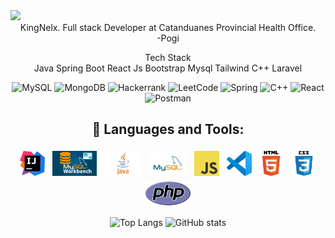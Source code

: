 <!-- ![310927962_615420410254582_7282237423476965990_n](https://user-images.githubusercontent.com/88817315/196302942-2c4da306-67f9-4937-bfd6-305b8058d834.jpg) -->

<img src="https://user-images.githubusercontent.com/88817315/196302942-2c4da306-67f9-4937-bfd6-305b8058d834.jpg" height="500" > 

 <div align="center">
KingNelx. Full stack Developer at Catanduanes Provincial Health Office. <br>
-Pogi


Tech Stack <br>
 Java Spring Boot
 React Js
 Bootstrap
 Mysql
 Tailwind
 C++
 Laravel

 ![MySQL](https://img.shields.io/badge/mysql-%2300f.svg?style=for-the-badge&logo=mysql&logoColor=white)
 ![MongoDB](https://img.shields.io/badge/MongoDB-%234ea94b.svg?style=for-the-badge&logo=mongodb&logoColor=white)
 ![Hackerrank](https://img.shields.io/badge/-Hackerrank-2EC866?style=for-the-badge&logo=HackerRank&logoColor=white)
 ![LeetCode](https://img.shields.io/badge/LeetCode-000000?style=for-the-badge&logo=LeetCode&logoColor=#d16c06)
 ![Spring](https://img.shields.io/badge/spring-%236DB33F.svg?style=for-the-badge&logo=spring&logoColor=white)
 ![C++](https://img.shields.io/badge/c++-%2300599C.svg?style=for-the-badge&logo=c%2B%2B&logoColor=white)
 ![React](https://img.shields.io/badge/react-%2320232a.svg?style=for-the-badge&logo=react&logoColor=%2361DAFB)
 ![Postman](https://img.shields.io/badge/Postman-FF6C37?style=for-the-badge&logo=postman&logoColor=white)
## 🧰 Languages and Tools:

<img src="intelliJ.png" alt="intellij" height="40" style="vertical-align:top; margin:4px">
        <img src="mysql.jpg" alt="mysql" height="40" style="vertical-align:top; margin:4px">
<img src="java.jpg" alt="Java" height="40" style="vertical-align:top; margin:4px">
<img src="mysql.png" alt="Mysql" height="40" style="vertical-align:top; margin:4px">
<img src="https://raw.githubusercontent.com/github/explore/80688e429a7d4ef2fca1e82350fe8e3517d3494d/topics/javascript/javascript.png" alt="Javascript" height="40" style="vertical-align:top; margin:4px">
<img src="https://raw.githubusercontent.com/github/explore/80688e429a7d4ef2fca1e82350fe8e3517d3494d/topics/visual-studio-code/visual-studio-code.png" alt="VS Code" height="40" style="vertical-align:top; margin:4px">
<img src="https://raw.githubusercontent.com/github/explore/80688e429a7d4ef2fca1e82350fe8e3517d3494d/topics/html/html.png" alt="html" height="40" style="vertical-align:top; margin:4px">
<img src="https://raw.githubusercontent.com/github/explore/80688e429a7d4ef2fca1e82350fe8e3517d3494d/topics/css/css.png" alt="css" height="40" style="vertical-align:top; margin:4px">
<img src="PHP-logo.svg.png" alt="PHP" height="40" style="vertical-align:top; margin:4px">




![Top Langs](https://github-readme-stats.vercel.app/api/top-langs/?username=KingNelx&theme=tokyonight)
![GitHub stats](https://github-readme-stats.vercel.app/api?username=KingNelx&show_icons=true&theme=tokyonight)


</div>
     
